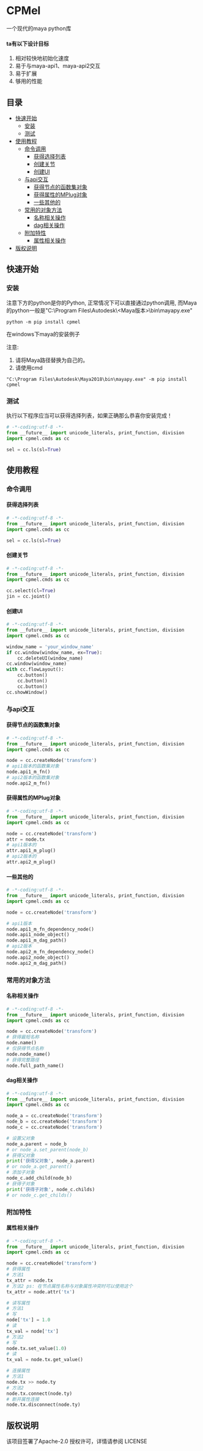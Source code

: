 # CPMel

一个现代的maya python库  

#### ta有以下设计目标

1. 相对较快地初始化速度
2. 易于与maya-api1、maya-api2交互
3. 易于扩展
4. 够用的性能

## 目录

- [快速开始](#快速开始)
    * [安装](#安装)
    * [测试](#测试)
- [使用教程](#使用教程)
    * [命令调用](#命令调用) 
      * [获得选择列表](#获得选择列表)
      * [创建关节](#创建关节)
      * [创建UI](#创建UI)
    * [与api交互](#与api交互)
      * [获得节点的函数集对象](#获得节点的函数集对象)
      * [获得属性的MPlug对象](#获得属性的MPlug对象) 
      * [一些其他的](#一些其他的)
    * [常用的对象方法](#常用的对象方法)
      * [名称相关操作](#名称相关操作)
      * [dag相关操作](#dag相关操作)
    * [附加特性](#附加特性)
      * [属性相关操作](#属性相关操作)
- [版权说明](#版权说明)

## 快速开始

### 安装

注意下方的python是你的Python, 正常情况下可以直接通过python调用, 而Maya的python一般是"C:\\Program
Files\\Autodesk\\<Maya版本>\\bin\\mayapy.exe"

```commandline
python -m pip install cpmel
```

在windows下maya的安装例子

注意:

1. 请将Maya路径替换为自己的。
2. 请使用cmd

```commandline
"C:\Program Files\Autodesk\Maya2018\bin\mayapy.exe" -m pip install cpmel
```

### 测试

执行以下程序应当可以获得选择列表，如果正确那么恭喜你安装完成！

```python
# -*-coding:utf-8 -*-
from __future__ import unicode_literals, print_function, division
import cpmel.cmds as cc

sel = cc.ls(sl=True)
```

## 使用教程

### 命令调用

#### 获得选择列表

```python
# -*-coding:utf-8 -*-
from __future__ import unicode_literals, print_function, division
import cpmel.cmds as cc

sel = cc.ls(sl=True)
```

#### 创建关节

```python
# -*-coding:utf-8 -*-
from __future__ import unicode_literals, print_function, division
import cpmel.cmds as cc

cc.select(cl=True)
jin = cc.joint()
```

#### 创建UI

```python
# -*-coding:utf-8 -*-
from __future__ import unicode_literals, print_function, division
import cpmel.cmds as cc

window_name = 'your_window_name'
if cc.window(window_name, ex=True):
    cc.deleteUI(window_name)
cc.window(window_name)
with cc.flowLayout():
    cc.button()
    cc.button()
    cc.button()
cc.showWindow()
```

### 与api交互

#### 获得节点的函数集对象

```python
# -*-coding:utf-8 -*-
from __future__ import unicode_literals, print_function, division
import cpmel.cmds as cc

node = cc.createNode('transform')
# api1版本的函数集对象
node.api1_m_fn()
# api2版本的函数集对象
node.api2_m_fn()
```

#### 获得属性的MPlug对象

```python
# -*-coding:utf-8 -*-
from __future__ import unicode_literals, print_function, division
import cpmel.cmds as cc

node = cc.createNode('transform')
attr = node.tx
# api1版本的
attr.api1_m_plug()
# api2版本的
attr.api2_m_plug()
```

#### 一些其他的

```python
# -*-coding:utf-8 -*-
from __future__ import unicode_literals, print_function, division
import cpmel.cmds as cc

node = cc.createNode('transform')

# api1版本
node.api1_m_fn_dependency_node()
node.api1_node_object()
node.api1_m_dag_path()
# api2版本
node.api2_m_fn_dependency_node()
node.api2_node_object()
node.api2_m_dag_path()
```

### 常用的对象方法

#### 名称相关操作

```python
# -*-coding:utf-8 -*-
from __future__ import unicode_literals, print_function, division
import cpmel.cmds as cc

node = cc.createNode('transform')
# 获得最短名称
node.name()
# 仅获得节点名称
node.node_name()
# 获得完整路径
node.full_path_name()
```

#### dag相关操作

```python
# -*-coding:utf-8 -*-
from __future__ import unicode_literals, print_function, division
import cpmel.cmds as cc

node_a = cc.createNode('transform')
node_b = cc.createNode('transform')
node_c = cc.createNode('transform')

# 设置父对象
node_a.parent = node_b
# or node_a.set_parent(node_b)
# 获得父对象
print('获得父对象', node_a.parent)
# or node_a.get_parent()
# 添加子对象
node_c.add_child(node_b)
# 获得子对象
print('获得子对象', node_c.childs)
# or node_c.get_childs()
```

### 附加特性

#### 属性相关操作

```python
# -*-coding:utf-8 -*-
from __future__ import unicode_literals, print_function, division
import cpmel.cmds as cc

node = cc.createNode('transform')
# 获得属性
# 方法1
tx_attr = node.tx
# 方法2 ps: 在节点属性名称与对象属性冲突时可以使用这个
tx_attr = node.attr('tx')

# 读写属性
# 方法1
# 写
node['tx'] = 1.0
# 读
tx_val = node['tx']
# 方法2
# 写
node.tx.set_value(1.0)
# 读
tx_val = node.tx.get_value()

# 连接属性
# 方法1
node.tx >> node.ty
# 方法2
node.tx.connect(node.ty)
# 断开属性连接
node.tx.disconnect(node.ty)
```

## 版权说明

该项目签署了Apache-2.0 授权许可，详情请参阅 LICENSE